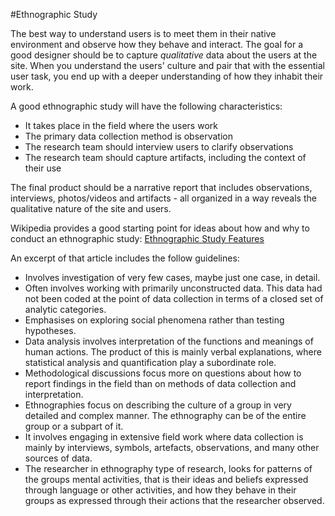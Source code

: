 #Ethnographic Study

The best way to understand users is to meet them in their native environment and observe how they behave and interact. The goal for a good designer should be  to capture *qualitative* data about the users at the site. When you understand the users' culture and pair that with the essential user task, you end up with a deeper understanding of how they inhabit their work.

A good ethnographic study will have the following characteristics:

* It takes place in the field where the users work
* The primary data collection method is observation
* The research team should interview users to clarify observations
* The research team should capture artifacts, including the context of their use

The final product should be a narrative report that includes observations, interviews, photos/videos and artifacts - all organized in a way reveals the qualitative nature of the site and users.

Wikipedia provides a good starting point for ideas about how and why to conduct an ethnographic study: <a href="https://en.wikipedia.org/wiki/Ethnography#Features_of_ethnographic_research">Ethnographic Study Features</a>

An excerpt of that article includes the follow guidelines:


* Involves investigation of very few cases, maybe just one case, in detail.
* Often involves working with primarily unconstructed data. This data had not been coded at the point of data collection in terms of a closed set of analytic categories.
* Emphasises on exploring social phenomena rather than testing hypotheses.
* Data analysis involves interpretation of the functions and meanings of human actions. The product of this is mainly verbal explanations, where statistical analysis and quantification play a subordinate role.
* Methodological discussions focus more on questions about how to report findings in the field than on methods of data collection and interpretation.
* Ethnographies focus on describing the culture of a group in very detailed and complex manner. The ethnography can be of the entire group or a subpart of it.
* It involves engaging in extensive field work where data collection is mainly by interviews, symbols, artefacts, observations, and many other sources of data.
* The researcher in ethnography type of research, looks for patterns of the groups mental activities, that is their ideas and beliefs expressed through language or other activities, and how they behave in their groups as expressed through their actions that the researcher observed.
